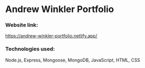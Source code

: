 # Andrew Winkler Portfolio

### Website link: 
https://andrew-winkler-portfolio.netlify.app/

### Technologies used: 
Node.js, Express, Mongoose, MongoDB, JavaScript, HTML, CSS